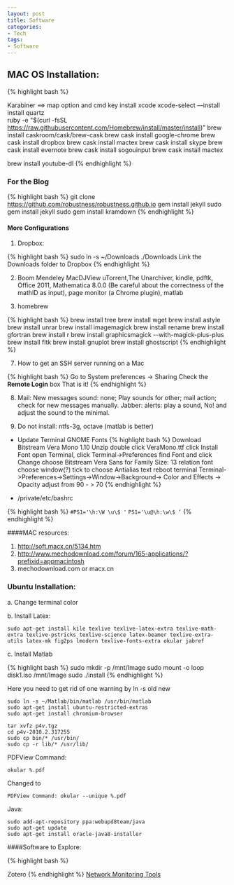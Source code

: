 ```yaml
---
layout: post
title: Software
categories:
- Tech
tags:
- Software
---
```


## MAC OS Installation:

{% highlight bash %}

Karabiner ==> map option and cmd key
install xcode
xcode-select —install
install quartz	     
ruby -e "$(curl -fsSL https://raw.githubusercontent.com/Homebrew/install/master/install)”
brew install caskroom/cask/brew-cask
brew cask install google-chrome
brew cask install dropbox
brew cask install mactex
brew cask install skype
brew cask install evernote
brew cask install sogouinput
brew cask install mactex

brew install youtube-dl
{% endhighlight %}

### For the Blog

{% highlight bash %}
git clone https://github.com/robustness/robustness.github.io
gem install jekyll
sudo gem install jekyll
sudo gem install kramdown
{% endhighlight %}


#### More Configurations

1. Dropbox:

{% highlight bash %}
sudo ln -s ~/Downloads ./Downloads 
Link the Downloads folder to Dropbox
{% endhighlight %}

2. Boom Mendeley MacDJView uTorrent,The Unarchiver, kindle, pdftk, Office 2011, Mathematica 8.0.0 (Be careful about the correctness of the mathID as input), page monitor (a Chrome plugin), matlab 

3. homebrew

{% highlight bash %}
brew install tree
brew install wget
brew install astyle
brew install unrar
brew install imagemagick
brew install rename
brew install gfortran
brew install r
brew install graphicsmagick --with-magick-plus-plus
brew install fltk 
brew install gnuplot
brew install ghostscript
{% endhighlight %}

7. How to get an SSH server running on a Mac

{% highlight bash %}
Go to System preferences -> Sharing
Check the **Remote Login** box
That is it!
{% endhighlight %}

8. Mail: New messages sound: none; Play sounds for other; mail action; check for new messages manually.
Jabber: alerts: play a sound, No! and adjust the sound to the minimal.


9. Do not install:  ntfs-3g, octave (matlab is better)

- Update Terminal GNOME Fonts
{% highlight bash %}
Download Bitstream Vera Mono 1.10
Unzip
double click VeraMono.ttf
click Install Font
open Terminal, click Terminal->Preferences
find Font and click Change
choose Bitstream Vera Sans for Family
Size: 13
relation font choose window(?)
tick to choose Antialias text
reboot terminal
Terminal->Preferences->Settings->Window->Background-> Color and Effects -> Opacity
adjust from 90 - > 70
{% endhighlight %}   

- /private/etc/bashrc

{% highlight bash %}
`#PS1='\h:\W \u\$ '`
`PS1='\u@\h:\w\$ ‘`
{% endhighlight %}

####MAC resources:

1. http://soft.macx.cn/5134.htm
2. http://www.mechodownload.com/forum/165-applications/?prefixid=appmacintosh
3. mechodownload.com or macx.cn


### Ubuntu Installation:
a. Change terminal color

b. Install Latex: 

    sudo apt-get install kile texlive texlive-latex-extra texlive-math-extra texlive-pstricks texlive-science latex-beamer texlive-extra-utils latex-mk fig2ps lmodern texlive-fonts-extra okular jabref


c. Install Matlab

{% highlight bash %}
sudo mkdir -p /mnt/Image
sudo mount -o loop disk1.iso /mnt/Image
sudo ./install
{% endhighlight %}

Here you need to get rid of one warning by ln -s old new

    sudo ln -s ~/Matlab/bin/matlab /usr/bin/matlab
    sudo apt-get install ubuntu-restricted-extras
    sudo apt-get install chromium-browser

    tar xvfz p4v.tgz
    cd p4v-2010.2.317255
    sudo cp bin/* /usr/bin/ 
    sudo cp -r lib/* /usr/lib/
 
 
PDFView Command: 

    okular %.pdf

Changed to

    PDFView Command: okular --unique %.pdf
 
Java:

    sudo add-apt-repository ppa:webupd8team/java
    sudo apt-get update
    sudo apt-get install oracle-java8-installer

####Software to Explore:

{% highlight bash %}

Zotero
{% endhighlight %}
[Network Monitoring Tools](http://www.slac.stanford.edu/xorg/nmtf/nmtf-tools.html)
